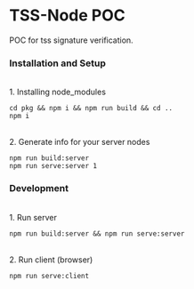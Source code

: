 # TSS-Node POC
POC for tss signature verification.

### Installation and Setup
<br />
1. Installing node_modules

```
cd pkg && npm i && npm run build && cd ..
npm i
```

<br />
2. Generate info for your server nodes

```
npm run build:server
npm run serve:server 1
```

### Development
<br />
1. Run server

```
npm run build:server && npm run serve:server
```

<br />
2. Run client (browser)

```
npm run serve:client
```
